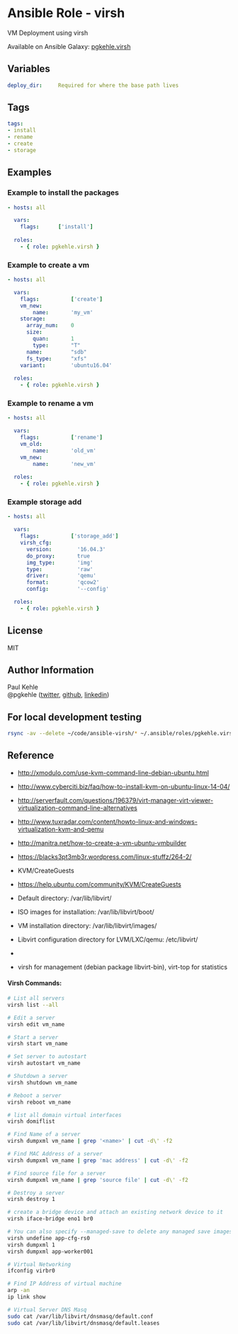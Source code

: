 # Ansible Role - virsh

VM Deployment using virsh

Available on Ansible Galaxy: [pgkehle.virsh](https://galaxy.ansible.com/pgkehle/virsh)

## Variables
```yaml
deploy_dir:     Required for where the base path lives
```

## Tags

```YAML
tags:
- install
- rename
- create
- storage
```

## Examples

### Example to install the packages 

```YAML
- hosts: all

  vars:
    flags:      ['install']
    
  roles:
    - { role: pgkehle.virsh }
```

### Example to create a vm 

```YAML
- hosts: all

  vars:
    flags:          ['create']
    vm_new:
        name:       'my_vm'
    storage:
      array_num:    0
      size:
        quan:       1
        type:       "T"
      name:         "sdb"
      fs_type:      "xfs"
    variant:        'ubuntu16.04'
    
  roles:
    - { role: pgkehle.virsh }
```

### Example to rename a vm 

```YAML
- hosts: all

  vars:
    flags:          ['rename']
    vm_old:
        name:       'old_vm'
    vm_new:
        name:       'new_vm'
    
  roles:
    - { role: pgkehle.virsh }
```

### Example storage add

```YAML
- hosts: all

  vars:
    flags:          ['storage_add']
    virsh_cfg:
      version:        '16.04.3'
      do_proxy:       true
      img_type:       'img'
      type:           'raw'
      driver:         'qemu'
      format:         'qcow2'
      config:         '--config'

  roles:
    - { role: pgkehle.virsh }
```





## License

MIT

## Author Information

Paul Kehle  
@pgkehle ([twitter](https://twitter.com/pgkehle), [github](https://github.com/pgkehle), [linkedin](https://www.linkedin.com/in/pgkehle))

## For local development testing

```bash
rsync -av --delete ~/code/ansible-virsh/* ~/.ansible/roles/pgkehle.virsh
```

## Reference

* http://xmodulo.com/use-kvm-command-line-debian-ubuntu.html
* http://www.cyberciti.biz/faq/how-to-install-kvm-on-ubuntu-linux-14-04/
* http://serverfault.com/questions/196379/virt-manager-virt-viewer-virtualization-command-line-alternatives
* http://www.tuxradar.com/content/howto-linux-and-windows-virtualization-kvm-and-qemu
* http://manitra.net/how-to-create-a-vm-ubuntu-vmbuilder
* https://blacks3pt3mb3r.wordpress.com/linux-stuffz/264-2/

* KVM/CreateGuests
* https://help.ubuntu.com/community/KVM/CreateGuests

* Default directory: /var/lib/libvirt/
* ISO images for installation: /var/lib/libvirt/boot/
* VM installation directory: /var/lib/libvirt/images/
* Libvirt configuration directory for LVM/LXC/qemu: /etc/libvirt/
*
* virsh for management (debian package libvirt-bin), virt-top for statistics

#### Virsh Commands: 

```bash
# List all servers
virsh list --all
```

```bash
# Edit a server
virsh edit vm_name
```

```bash
# Start a server
virsh start vm_name
```

```bash
# Set server to autostart 
virsh autostart vm_name
```

```bash
# Shutdown a server 
virsh shutdown vm_name
```

```bash
# Reboot a server 
virsh reboot vm_name
```

```bash
# list all domain virtual interfaces 
virsh domiflist 
```

```bash
# Find Name of a server 
virsh dumpxml vm_name | grep '<name>' | cut -d\' -f2
```

```bash
# Find MAC Address of a server 
virsh dumpxml vm_name | grep 'mac address' | cut -d\' -f2
```

```bash
# Find source file for a server 
virsh dumpxml vm_name | grep 'source file' | cut -d\' -f2
```

```bash
# Destroy a server
virsh destroy 1
```

```bash
# create a bridge device and attach an existing network device to it
virsh iface-bridge eno1 br0
```

```bash
# You can also specify --managed-save to delete any managed save images and --snapshots-metadata to remove snapshots for the specified VM.
virsh undefine app-cfg-rs0
virsh dumpxml 1
virsh dumpxml app-worker001
```

```bash
# Virtual Networking
ifconfig virbr0
```

```bash
# Find IP Address of virtual machine
arp -an
ip link show
```

```bash
# Virtual Server DNS Masq
sudo cat /var/lib/libvirt/dnsmasq/default.conf
sudo cat /var/lib/libvirt/dnsmasq/default.leases
```
